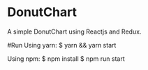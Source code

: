 # DonutChart
A simple DonutChart using Reactjs and Redux.

#Run
Using yarn:
$ yarn && yarn start

Using npm:
$ npm install
$ npm run start
